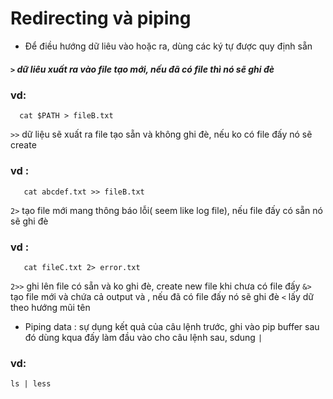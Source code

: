 # Redirecting và piping
 + Để điều hướng dữ liêu vào hoặc ra, dùng các ký tự được quy định sẵn
 ##### ```>```  dữ liêu xuất ra vào file tạo mới, nếu đã có file thì nó sẽ ghi đè
### vd: 
 ```
   cat $PATH > fileB.txt
  ```
 `>>` dữ liệu sẽ xuất ra file tạo sẵn và không ghi đè, nếu ko có file đấy nó sẽ create
### vd :
```
   cat abcdef.txt >> fileB.txt
```
  `2>` tạo file mới mang thông báo lỗi( seem like log file), nếu file đấy có sẵn nó sẽ ghi đè
### vd : 
```
   cat fileC.txt 2> error.txt
```
  `2>>` ghi lên file có sẵn và ko ghi đè, create new file khi chưa có file đấy
  `&>` tạo file mới và chứa cả output và , nếu đã có file đấy nó sẽ ghi đè
   `<` lấy dữ theo hướng mũi tên 
 + Piping data : sự dụng kết quả của câu lệnh trước, ghi vào pip buffer sau đó dùng kqua đấy làm đầu vào cho câu lệnh sau, sdung `|`
### vd: 
```ls | less```
